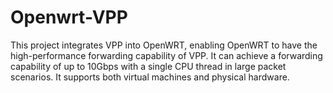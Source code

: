 # Openwrt-VPP
This project integrates VPP into OpenWRT, enabling OpenWRT to have the high-performance forwarding capability of VPP. It can achieve a forwarding capability of up to 10Gbps with a single CPU thread in large packet scenarios. It supports both virtual machines and physical hardware.
